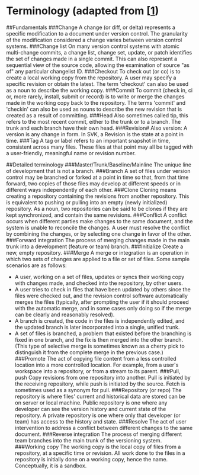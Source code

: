 # Terminology (adapted from [[1](https://en.wikipedia.org/wiki/Revision_control)) 
##Fundamentals
###Change 
A change (or diff, or delta) represents a specific modification to a document under version control. The granularity of the modification considered a change varies between version control systems.
###Change list
On many version control systems with atomic multi-change commits, a change list, change set, update, or patch identifies the set of changes made in a single commit. This can also represent a sequential view of the source code, allowing the examination of source "as of" any particular changelist ID.
###Checkout
To check out (or co) is to create a local working copy from the repository. A user may specify a specific revision or obtain the latest. The term 'checkout' can also be used as a noun to describe the working copy.
###Commit 
To commit (check in, ci or, more rarely, install, submit or record) is to write or merge the changes made in the working copy back to the repository. The terms 'commit' and 'checkin' can also be used as nouns to describe the new revision that is created as a result of committing.
###Head
Also sometimes called tip, this refers to the most recent commit, either to the trunk or to a branch. The trunk and each branch have their own head.
###Revision# 
Also version: A version is any change in form. In SVK, a Revision is the state at a point in time.
###Tag
A tag or label refers to an important snapshot in time, consistent across many files. These files at that point may all be tagged with a user-friendly, meaningful name or revision number. 

##Detailed terminology
###Master/Trunk/Baseline/Mainline
The unique line of development that is not a branch.
###Branch 
A set of files under version control may be branched or forked at a point in time so that, from that time forward, two copies of those files may develop at different speeds or in different ways independently of each other.
###Clone 
Cloning means creating a repository containing the revisions from another repository. This is equivalent to pushing or pulling into an empty (newly initialized) repository. As a noun, two repositories can be said to be clones if they are kept synchronized, and contain the same revisions.
###Conflict 
A conflict occurs when different parties make changes to the same document, and the system is unable to reconcile the changes. A user must resolve the conflict by combining the changes, or by selecting one change in favor of the other.
###Forward integration 
The process of merging changes made in the main trunk into a development (feature or team) branch.
###Initialize 
Create a new, empty repository.
###Merge 
A merge or integration is an operation in which two sets of changes are applied to a file or set of files. Some sample scenarios are as follows:
*	A user, working on a set of files, updates or syncs their working copy with changes made, and checked into the repository, by other users.
*	A user tries to check in files that have been updated by others since the files were checked out, and the revision control software automatically merges the files (typically, after prompting the user if it should proceed with the automatic merge, and in some cases only doing so if the merge can be clearly and reasonably resolved).
*	A branch is created, the code in the files is independently edited, and the updated branch is later incorporated into a single, unified trunk.
*	A set of files is branched, a problem that existed before the branching is fixed in one branch, and the fix is then merged into the other branch. (This type of selective merge is sometimes known as a cherry pick to distinguish it from the complete merge in the previous case.)
###Promote 
The act of copying file content from a less controlled location into a more controlled location. For example, from a user's workspace into a repository, or from a stream to its parent.
###Pull, push
Copy revisions from one repository into another. Pull is initiated by the receiving repository, while push is initiated by the source. Fetch is sometimes used as a synonym for pull.
###Repository (or repo)
The repository is where files' current and historical data are stored can be on server or local machine.  Public repository is one where any developer can see the version history and current state of the repository.  A private repository is one where only that developer (or team) has access to the history and state.
###Resolve 
The act of user intervention to address a conflict between different changes to the same document.
###Reverse integration 
The process of merging different team branches into the main trunk of the versioning system.
###Working copy
The working copy is the local copy of files from a repository, at a specific time or revision. All work done to the files in a repository is initially done on a working copy, hence the name. Conceptually, it is a sandbox.